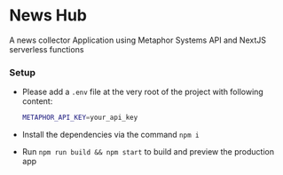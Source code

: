 # News Hub

A news collector Application using Metaphor Systems API and NextJS serverless functions

### Setup

- Please add a `.env` file at the very root of the project with following content:

    ```bash
    METAPHOR_API_KEY=your_api_key
    ```
- Install the dependencies via the command `npm i`
- Run `npm run build && npm start` to build and preview the production app
